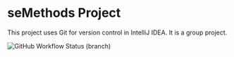 # seMethods Project

This project uses Git for version control in IntelliJ IDEA.
It is a group project.

![GitHub Workflow Status (branch)](https://img.shields.io/github/actions/workflow/status/dannita25/sem/main.yml.yml?branch=master)